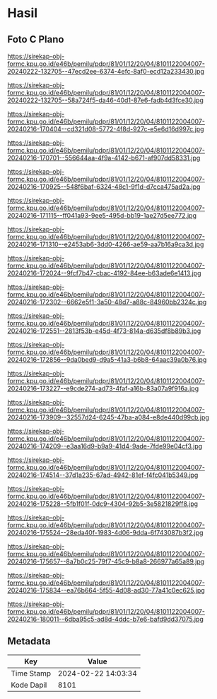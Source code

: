 # Hasil

## Foto C Plano

https://sirekap-obj-formc.kpu.go.id/e46b/pemilu/pdpr/81/01/12/20/04/8101122004007-20240222-132705--47ecd2ee-6374-4efc-8af0-ecd12a233430.jpg

https://sirekap-obj-formc.kpu.go.id/e46b/pemilu/pdpr/81/01/12/20/04/8101122004007-20240222-132705--58a724f5-da46-40d1-87e6-fadb4d3fce30.jpg

https://sirekap-obj-formc.kpu.go.id/e46b/pemilu/pdpr/81/01/12/20/04/8101122004007-20240216-170404--cd321d08-5772-4f8d-927c-e5e6d16d997c.jpg

https://sirekap-obj-formc.kpu.go.id/e46b/pemilu/pdpr/81/01/12/20/04/8101122004007-20240216-170701--556644aa-4f9a-4142-b671-af907dd58331.jpg

https://sirekap-obj-formc.kpu.go.id/e46b/pemilu/pdpr/81/01/12/20/04/8101122004007-20240216-170925--548f6baf-6324-48c1-9f1d-d7cca475ad2a.jpg

https://sirekap-obj-formc.kpu.go.id/e46b/pemilu/pdpr/81/01/12/20/04/8101122004007-20240216-171115--ff041a93-9ee5-495d-bb19-1ae27d5ee772.jpg

https://sirekap-obj-formc.kpu.go.id/e46b/pemilu/pdpr/81/01/12/20/04/8101122004007-20240216-171310--e2453ab6-3dd0-4266-ae59-aa7b16a9ca3d.jpg

https://sirekap-obj-formc.kpu.go.id/e46b/pemilu/pdpr/81/01/12/20/04/8101122004007-20240216-172024--9fcf7b47-cbac-4192-84ee-b63ade6e1413.jpg

https://sirekap-obj-formc.kpu.go.id/e46b/pemilu/pdpr/81/01/12/20/04/8101122004007-20240216-172302--6662e5f1-3a50-48d7-a88c-84960bb2324c.jpg

https://sirekap-obj-formc.kpu.go.id/e46b/pemilu/pdpr/81/01/12/20/04/8101122004007-20240216-172551--2813f53b-e45d-4f73-814a-d635df8b89b3.jpg

https://sirekap-obj-formc.kpu.go.id/e46b/pemilu/pdpr/81/01/12/20/04/8101122004007-20240216-172856--9da0bed9-d9a5-41a3-b6b8-64aac39a0b76.jpg

https://sirekap-obj-formc.kpu.go.id/e46b/pemilu/pdpr/81/01/12/20/04/8101122004007-20240216-173227--e9cde274-ad73-4faf-a16b-83a07a9f916a.jpg

https://sirekap-obj-formc.kpu.go.id/e46b/pemilu/pdpr/81/01/12/20/04/8101122004007-20240216-173909--32557d24-6245-47ba-a084-e8de440d99cb.jpg

https://sirekap-obj-formc.kpu.go.id/e46b/pemilu/pdpr/81/01/12/20/04/8101122004007-20240216-174209--e3aa16d9-b9a9-41d4-9ade-7fde99e04cf3.jpg

https://sirekap-obj-formc.kpu.go.id/e46b/pemilu/pdpr/81/01/12/20/04/8101122004007-20240216-174514--37d1a235-67ad-4942-81ef-f4fc041b5349.jpg

https://sirekap-obj-formc.kpu.go.id/e46b/pemilu/pdpr/81/01/12/20/04/8101122004007-20240216-175228--5fb1f01f-0dc9-4304-92b5-3e5821829ff8.jpg

https://sirekap-obj-formc.kpu.go.id/e46b/pemilu/pdpr/81/01/12/20/04/8101122004007-20240216-175524--28eda40f-1983-4d06-9dda-6f743087b3f2.jpg

https://sirekap-obj-formc.kpu.go.id/e46b/pemilu/pdpr/81/01/12/20/04/8101122004007-20240216-175657--8a7b0c25-79f7-45c9-b8a8-266977a65a89.jpg

https://sirekap-obj-formc.kpu.go.id/e46b/pemilu/pdpr/81/01/12/20/04/8101122004007-20240216-175834--ea76b664-5f55-4d08-ad30-77a41c0ec625.jpg

https://sirekap-obj-formc.kpu.go.id/e46b/pemilu/pdpr/81/01/12/20/04/8101122004007-20240216-180011--6dba95c5-ad8d-4ddc-b7e6-bafd9dd37075.jpg


## Metadata

| Key        | Value               |
| ---------- | ------------------- |
| Time Stamp | 2024-02-22 14:03:34 |
| Kode Dapil | 8101                |



